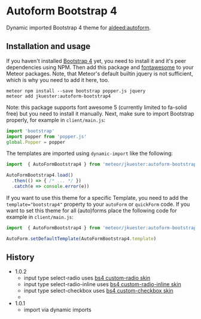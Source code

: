 # Autoform Bootstrap 4

Dynamic imported Bootstrap 4 theme for [aldeed:autoform](https://github.com/aldeed/meteor-autoform).

## Installation and usage

If you haven't installed [Bootstrap 4](http://getbootstrap.com/) yet, you need to install it and it's peer dependencies using NPM. Then add this package and [fontawesome](https://atmospherejs.com/fortawesome/fontawesome) to your Meteor packages. Note, that Meteor's default builtin jquery is not sufficient, which is why you need to add it here, too.

```
meteor npm install --save bootstrap popper.js jquery
meteor add jkuester:autoform-bootstrap4
```

Note: this package supports font awesome 5 (currently limited to fa-solid free) but you need to install it manually.
Next, make sure to import Bootstrap properly, for example in `client/main.js`:

```javascript
import 'bootstrap'
import popper from 'popper.js'
global.Popper = popper
```

The templates are imported using `dynamic-import` like the following:

```javascript
import  { AutoFormBootstrap4 } from 'meteor/jkuester:autoform-bootstrap4'

AutoFormBootstrap4.load()
  .then(() => { /* ... */ })
  .catch(e => console.error(e))
```

If you want to use this theme for a specific Template, you need to add the `template="bootstrap4"` property to your `autoForm` or `quickForm` code.
If you want to set this theme for all (auto)forms place the following code for example in `client/main.js`:

```javascript
import  { AutoFormBootstrap4 } from 'meteor/jkuester:autoform-bootstrap4'

AutoForm.setDefaultTemplate(AutoFormBootstrap4.template)
```

## History

- 1.0.2
  - input type select-radio uses [bs4 custom-radio skin](https://getbootstrap.com/docs/4.5/components/forms/#radios)
  - input type select-radio-inline uses [bs4 custom-radio-inline skin](https://getbootstrap.com/docs/4.5/components/forms/#inline-1)
  - input type select-checkbox uses [bs4 custom-checkbox skin](https://getbootstrap.com/docs/4.5/components/forms/#checkboxes)
  - 
- 1.0.1
  - import via dynamic imports